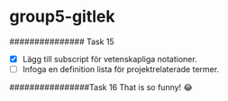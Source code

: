 # group5-gitlek

############### Task 15

- [x] Lägg till subscript för vetenskapliga notationer.
- [ ] Infoga en definition lista för projektrelaterade termer.

################Task 16
That is so funny! :joy:
